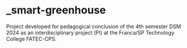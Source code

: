 # _smart-greenhouse
Project developed for pedagogical conclusion of the 4th semester DSM 2024 as an interdisciplinary project (PI) at the Franca/SP Technology College FATEC-CPS.
